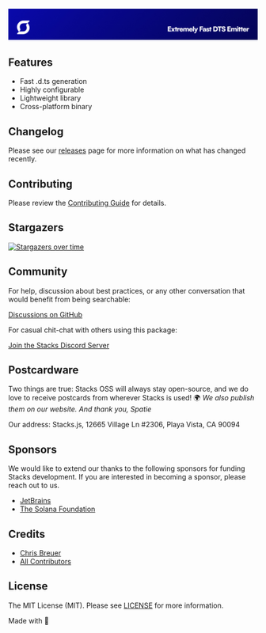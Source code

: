 <p align="center"><img src="https://github.com/stacksjs/dtsx/blob/main/.github/art/cover.jpg?raw=true" alt="Social Card of this repo"></p>

## Features

- Fast .d.ts generation
- Highly configurable
- Lightweight library
- Cross-platform binary

## Changelog

Please see our [releases](https://github.com/stacksjs/stacks/releases) page for more information on what has changed recently.

## Contributing

Please review the [Contributing Guide](https://github.com/stacksjs/contributing) for details.

## Stargazers

[![Stargazers over time](https://starchart.cc/stacksjs/dtsx.svg?variant=adaptive)](https://starchart.cc/stacksjs/dtsx)

## Community

For help, discussion about best practices, or any other conversation that would benefit from being searchable:

[Discussions on GitHub](https://github.com/stacksjs/stacks/discussions)

For casual chit-chat with others using this package:

[Join the Stacks Discord Server](https://discord.gg/stacksjs)

## Postcardware

Two things are true: Stacks OSS will always stay open-source, and we do love to receive postcards from wherever Stacks is used! 🌍 _We also publish them on our website. And thank you, Spatie_

Our address: Stacks.js, 12665 Village Ln #2306, Playa Vista, CA 90094

## Sponsors

We would like to extend our thanks to the following sponsors for funding Stacks development. If you are interested in becoming a sponsor, please reach out to us.

- [JetBrains](https://www.jetbrains.com/)
- [The Solana Foundation](https://solana.com/)

## Credits

- [Chris Breuer](https://github.com/chrisbbreuer)
- [All Contributors](https://github.com/stacksjs/dtsx/graphs/contributors)

## License

The MIT License (MIT). Please see [LICENSE](https://github.com/stacksjs/stacks/tree/main/LICENSE.md) for more information.

Made with 💙
